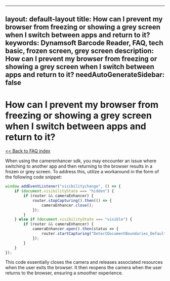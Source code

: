 
---
layout: default-layout
title: How can I prevent my browser from freezing or showing a grey screen when I switch between apps and return to it?
keywords: Dynamsoft Barcode Reader, FAQ, tech basic, frozen screen, grey screen
description: How can I prevent my browser from freezing or showing a grey screen when I switch between apps and return to it?
needAutoGenerateSidebar: false
---

# How can I prevent my browser from freezing or showing a grey screen when I switch between apps and return to it?

[<< Back to FAQ index](index.md)

When using the camerenhancer sdk, you may encounter an issue where switching to another app and then returning to the browser results in a frozen or grey screen. To address this, utilize a workaround in the form of the following code snippet:

```javascript
window.addEventListener("visibilitychange", () => {
    if (document.visibilityState === "hidden") {
        if (router && cameraEnhancer) {
            router.stopCapturing().then(() => {
                cameraEnhancer.close();
            });
        }
    } else if (document.visibilityState === "visible") {
        if (router && cameraEnhancer) {
            cameraEnhancer.open().then(status => {
                router.startCapturing("DetectDocumentBoundaries_Default");
            });
        }
    }
});
```

This code essentially closes the camera and releases associated resources when the user exits the browser. It then reopens the camera when the user returns to the browser, ensuring a smoother experience.